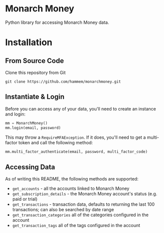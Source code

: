 # Monarch Money

Python library for accessing Monarch Money data.

# Installation

## From Source Code

Clone this repository from Git

`git clone https://github.com/hammem/monarchmoney.git`

## Instantiate & Login

Before you can access any of your data, you'll need to create an instance and login:

```python
mm = MonarchMoney()
mm.login(email, password)
```

This may throw a `RequireMFAException`.  If it does, you'll need to get a multi-factor token and call the following method:

```python
mm.multi_factor_authenticate(email, password, multi_factor_code)
```

## Accessing Data

As of writing this README, the following methods are supported:

- `get_accounts` - all the accounts linked to Monarch Money 
- `get_subscription_details` - the Monarch Money account's status (e.g. paid or trial)
- `get_transactions` - transaction data, defaults to returning the last 100 transactions; can also be searched by date range
- `get_transaction_categories` all of the categories configured in the account
- `get_transaction_tags`  all of the tags configured in the account

